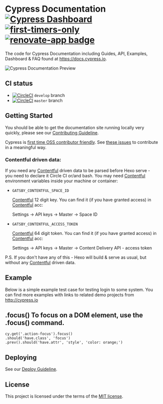 # Cypress Documentation [![Cypress Dashboard](https://img.shields.io/badge/cypress-dashboard-brightgreen.svg)](https://dashboard.cypress.io/#/projects/ma3dkn/runs) [![first-timers-only](http://img.shields.io/badge/first--timers--only-friendly-blue.svg)](https://github.com/cypress-io/cypress-documentation/labels/first-timers-only) [![renovate-app badge][renovate-badge]][renovate-app]

The code for Cypress Documentation including Guides, API, Examples, Dashboard & FAQ found at https://docs.cypress.io.

![Cypress Documentation Preview](https://user-images.githubusercontent.com/1271364/32280553-aa89695e-bef2-11e7-9cea-c2e99406eed0.png)

## CI status

- [![CircleCI](https://circleci.com/gh/cypress-io/cypress-documentation/tree/develop.svg?style=svg)](https://circleci.com/gh/cypress-io/cypress-documentation/tree/develop) `develop` branch
- [![CircleCI](https://circleci.com/gh/cypress-io/cypress-documentation/tree/master.svg?style=svg)](https://circleci.com/gh/cypress-io/cypress-documentation/tree/master) `master` branch

## Getting Started

You should be able to get the documentation site running locally very quickly,
please see our [Contributing Guideline](/CONTRIBUTING.md).

Cypress is [first time OSS contributor friendly](http://www.firsttimersonly.com/). See [these issues](https://github.com/cypress-io/cypress-documentation/labels/first-timers-only) to contribute in a meaningful way.

### Contentful driven data:

If you need any [Contentful](https://www.contentful.com/) driven data to be parsed before Hexo serve - you need to declare it Circle CI or/and bash. You may need [Contentful](https://www.contentful.com/) environment variables inside your machine or container:

- `GATSBY_CONTENTFUL_SPACE_ID`

    [Contentful](https://www.contentful.com/) 12 digit key. You can find it (if you have granted access) in [Contentful](https://www.contentful.com/) acc:

    Settings → API keys → Master → Space ID

- `GATSBY_CONTENTFUL_ACCESS_TOKEN`

    [Contentful](https://www.contentful.com/) 64 digit token. You can find it (if you have granted access) in [Contentful](https://www.contentful.com/) acc:

    Settings → API keys → Master → Content Delivery API - access token

 P.S. If you don't have any of this - Hexo will build & serve as usual, but without any 
 [Contentful](https://www.contentful.com/) driven data.

Example
-------

Below is a simple example test case for testing login to some system.
You can find more examples with links to related demo projects from
http://cypress.io

## .focus() To focus on a DOM element, use the .focus() command.

    cy.get('.action-focus').focus()
    .should('have.class', 'focus')
    .prev().should('have.attr', 'style', 'color: orange;')

## Deploying

See our [Deploy Guideline](DEPLOY.md).

## License

This project is licensed under the terms of the [MIT license](/LICENSE.md).

[renovate-badge]: https://img.shields.io/badge/renovate-app-blue.svg
[renovate-app]: https://renovateapp.com/
